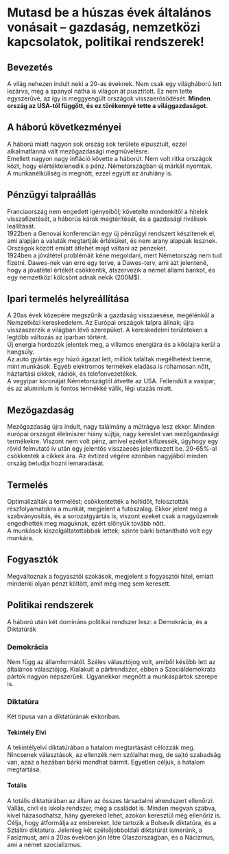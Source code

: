# Mutasd be a húszas évek általános vonásait – gazdaság, nemzetközi kapcsolatok, politikai rendszerek!

## Bevezetés
A világ nehezen indult neki a 20-as éveknek. Nem csak egy világháború lett lezárva, még a spanyol nátha is világon át pusztított. Ez nem tette egyszerűvé, az így is meggyengült országok visszaerősödését. __Minden ország az USA-tól függött, és ez törékennyé tette a világgazdaságot.__

## A háború következményei
A háború miatt nagyon sok ország sok területe elpusztult, ezzel alkalmatlanná vált mezőgazdasági megművelésre.  
Emellett nagyon nagy infláció követte a háborút. Nem volt ritka országok közt, hogy elértéktelenedik a pénz. Németországban új márkát nyomtak.  
A munkanélküliség is megnőtt, ezzel együtt az áruhiány is. 

## Pénzügyi talpraállás
Franciaország nem engedett igényeiből; követelte mindenkitől a hitelek visszafizetését, a háborús károk megtérítését, és a gazdasági riválisok leállítását.  
1922ben a Genovai konferencián egy új pénzügyi rendszert készítenek el, ami alapján a valuták megtartják értéküket, és nem arany alapúak lesznek. Országok között emiatt átlehet majd váltani az pénzeket.  
1924ben a jóvátétel problémáit kéne megoldani, mert Németország nem tud fizetni. Dawes-nek van erre egy terve, a Dawes-terv, ami azt jelentené, hogy a jóvátétel értékét csökkentik, átszervezik a német állami bankot, és egy nemzetközi kölcsönt adnak nekik (200M$).

## Ipari termelés helyreállítása
A 20as évek közepére megszűnik a gazdaság visszaesése, megélénkül a Nemzetközi kereskedelem. Az Európai országok talpra állnak; újra visszaszerzik a világban lévő szerepüket. A kereskedelmi területeken a legtöbb változás az iparban történt.  
Új energia hordozók jelentek meg, a villamos energiára és a kőolajra kerül a hangsúly.  
Az autó gyártás egy húzó ágazat lett, milliók találtak megélhetést benne, mint munkások. Egyéb elektromos termékek eladása is rohamosan nőtt, háztartási cikkek, rádiók, és telefonvezetékek.  
A vegyipar koronáját Németországtól átvette az USA. Fellendült a vasipar, és az aluminíum is fontos termékké válik, légi utazás miatt.

## Mezőgazdaság
Mezőgazdaság újra indult, nagy találmány a műtrágya lesz ekkor. Minden európai országot élelmiszer hiány sújtja, nagy kereslet van mezőgazdasági termékekre. Viszont nem volt pénz, amivel ezeket kifizessék, úgyhogy egy rövid felmutató ív után egy jelentős visszaesés jelentkezett be. 20-65%-al csökkentek a cikkek ára. Az évtized végére azonban nagyjából minden ország betudja hozni lemaradását. 

## Termelés
Optimalizálták a termelést; csökkentették a holtidőt, felosztották részfolyamatokra a munkát, megjelent a futószalag. Ekkor jelent meg a szabványosítás, és a sorozatgyártás is, viszont ezeket csak a nagyüzemek engedhették meg maguknak, ezért előnyük tovább nőtt.  
A munkások kiszolgáltatottabbak lettek; szinte bárki betanítható volt egy munkára. 

## Fogyasztók
Megváltoznak a fogyasztói szokások, megjelent a fogyasztói hitel, emiatt mindenki olyan pénzt költött, amit még meg sem keresett. 

## Politikai rendszerek
A háború után két domináns politikai rendszer lesz: a Demokrácia, és a Diktatúrák

### Demokrácia
Nem függ az államformától. Széles választójog volt, amiből később lett az általános választójog. Kialakult a pártrendszer, ebben a Szociáldemokrata pártok nagyon népszerűek. Ugyanekkor megnőtt a munkáspártok szerepe is. 

### Diktatúra
Két típusa van a diktatúrának ekkoriban.

#### __Tekintély Elvi__
A tekintélyelvi diktatúrában a hatalom megtartásást célozzák meg. Nincsenek választások, az ellenzék nem szólalhat meg, de sajtó szabadság van, azaz a hazában bárki mondhat bármit. Egyetlen céljuk, a hatalom megtartása.

#### __Totális__
A totális diktatúrában az állam az összes társadalmi alrendszert ellenőrzi. Vallás, civil és iskola rendszer, még a családot is. Minden megvan szabva, kivel házasodhatsz, hány gyereked lehet, azokon keresztül még ellenőriz is. Célja, hogy átformálja az embereket. Ide tartozik a Bolsevik diktatúra, és a Sztálini diktatúra. Jelenleg két szélsőjobboldali diktatúrát ismerünk, a Fasizmust, ami a 20as években jön létre Olaszországban, és a Nácizmus, ami a német szocializmus.